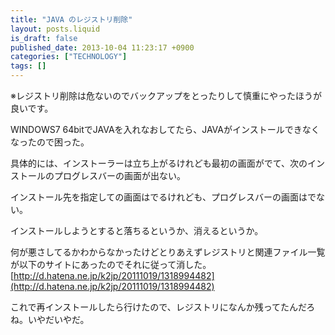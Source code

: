 ```yaml
---
title: "JAVA のレジストリ削除"
layout: posts.liquid
is_draft: false
published_date: 2013-10-04 11:23:17 +0900
categories: ["TECHNOLOGY"]
tags: []
---
```


※レジストリ削除は危ないのでバックアップをとったりして慎重にやったほうが良いです。

WINDOWS7 64bitでJAVAを入れなおしてたら、JAVAがインストールできなくなったので困った。  
  
具体的には、インストーラーは立ち上がるけれども最初の画面がでて、次のインストールのプログレスバーの画面が出ない。  
  
インストール先を指定しての画面はでるけれども、プログレスバーの画面はでない。  
  
インストールしようとすると落ちるというか、消えるというか。

何が悪さしてるかわからなかったけどとりあえずレジストリと関連ファイル一覧が以下のサイトにあったのでそれに従って消した。  
[http://d.hatena.ne.jp/k2jp/20111019/1318994482](http://d.hatena.ne.jp/k2jp/20111019/1318994482)

これで再インストールしたら行けたので、レジストリになんか残ってたんだろね。いやだいやだ。


